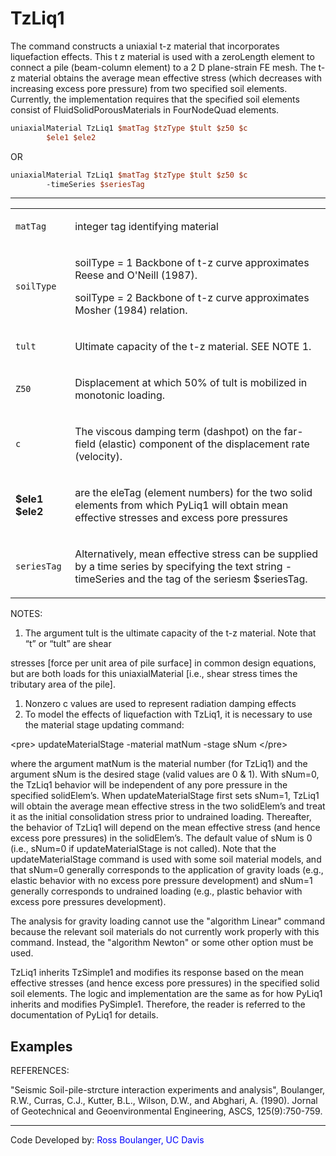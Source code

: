 # TzLiq1

<p>The command constructs a uniaxial t-z material that incorporates
liquefaction effects. This t z material is used with a zeroLength
element to connect a pile (beam-column element) to a 2 D plane-strain FE
mesh. The t-z material obtains the average mean effective stress (which
decreases with increasing excess pore pressure) from two specified soil
elements. Currently, the implementation requires that the specified soil
elements consist of FluidSolidPorousMaterials in FourNodeQuad
elements.</p>

```tcl
uniaxialMaterial TzLiq1 $matTag $tzType $tult $z50 $c
        $ele1 $ele2
```
<p>OR</p>

```tcl
uniaxialMaterial TzLiq1 $matTag $tzType $tult $z50 $c
        -timeSeries $seriesTag
```
<hr />
<table>
<tbody>
<tr class="odd">
<td><code class="parameter-table-variable">matTag</code></td>
<td><p>integer tag identifying material</p></td>
</tr>
<tr class="even">
<td><code class="parameter-table-variable">soilType</code></td>
<td><p>soilType = 1 Backbone of t-z curve approximates Reese and O'Neill
(1987).</p>
<p>soilType = 2 Backbone of t-z curve approximates Mosher (1984)
relation.</p></td>
</tr>
<tr class="odd">
<td><code class="parameter-table-variable">tult</code></td>
<td><p>Ultimate capacity of the t-z material. SEE NOTE 1.</p></td>
</tr>
<tr class="even">
<td><p><code class="parameter-table-variable">Z50</code></p></td>
<td><p>Displacement at which 50% of tult is mobilized in monotonic
loading.</p></td>
</tr>
<tr class="odd">
<td><code class="parameter-table-variable">c</code></td>
<td><p>The viscous damping term (dashpot) on the far-field (elastic)
component of the displacement rate (velocity).</p></td>
</tr>
<tr class="even">
<td><p><strong>$ele1 $ele2</strong></p></td>
<td><p>are the eleTag (element numbers) for the two solid elements from
which PyLiq1 will obtain mean effective stresses and excess pore
pressures</p></td>
</tr>
<tr class="odd">
<td><code class="parameter-table-variable">seriesTag</code></td>
<td><p>Alternatively, mean effective stress can be supplied by a time
series by specifying the text string -timeSeries and the tag of the
seriesm $seriesTag.</p></td>
</tr>
</tbody>
</table>
<p>NOTES:</p>
<ol>
<li>The argument tult is the ultimate capacity of the t-z material. Note
that “t” or “tult” are shear</li>
</ol>
<p>stresses [force per unit area of pile surface] in common design
equations, but are both loads for this uniaxialMaterial [i.e., shear
stress times the tributary area of the pile].</p>
<ol>
<li>Nonzero c values are used to represent radiation damping
effects</li>
<li>To model the effects of liquefaction with TzLiq1, it is necessary to
use the material stage updating command:</li>
</ol>
<p>&lt;pre&gt; updateMaterialStage -material matNum -stage sNum
&lt;/pre&gt;</p>
<p>where the argument matNum is the material number (for TzLiq1) and the
argument sNum is the desired stage (valid values are 0 &amp; 1). With
sNum=0, the TzLiq1 behavior will be independent of any pore pressure in
the specified solidElem’s. When updateMaterialStage first sets sNum=1,
TzLiq1 will obtain the average mean effective stress in the two
solidElem’s and treat it as the initial consolidation stress prior to
undrained loading. Thereafter, the behavior of TzLiq1 will depend on the
mean effective stress (and hence excess pore pressures) in the
solidElem’s. The default value of sNum is 0 (i.e., sNum=0 if
updateMaterialStage is not called). Note that the updateMaterialStage
command is used with some soil material models, and that sNum=0
generally corresponds to the application of gravity loads (e.g., elastic
behavior with no excess pore pressure development) and sNum=1 generally
corresponds to undrained loading (e.g., plastic behavior with excess
pore pressures development).</p>
<p>The analysis for gravity loading cannot use the "algorithm Linear"
command because the relevant soil materials do not currently work
properly with this command. Instead, the "algorithm Newton" or some
other option must be used.</p>
<p>TzLiq1 inherits TzSimple1 and modifies its response based on the mean
effective stresses (and hence excess pore pressures) in the specified
solid soil elements. The logic and implementation are the same as for
how PyLiq1 inherits and modifies PySimple1. Therefore, the reader is
referred to the documentation of PyLiq1 for details.</p>

## Examples

<p>REFERENCES:</p>
<p>"Seismic Soil-pile-strcture interaction experiments and analysis",
Boulanger, R.W., Curras, C.J., Kutter, B.L., Wilson, D.W., and Abghari,
A. (1990). Jornal of Geotechnical and Geoenvironmental Engineering,
ASCS, 125(9):750-759.</p>
<hr />
<p>Code Developed by: <span style="color:blue"> Ross Boulanger, UC
Davis </span></p>
